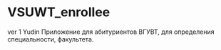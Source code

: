 # VSUWT_enrollee
ver 1 Yudin 
Приложение для абитуриентов ВГУВТ, для определения специальности, факультета.
